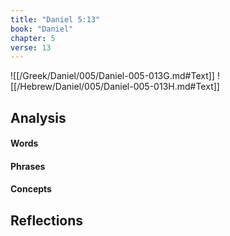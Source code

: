 ```yaml
---
title: "Daniel 5:13"
book: "Daniel"
chapter: 5
verse: 13
---
```

![[/Greek/Daniel/005/Daniel-005-013G.md#Text]]
![[/Hebrew/Daniel/005/Daniel-005-013H.md#Text]]

## Analysis

#### Words

#### Phrases

#### Concepts

## Reflections
